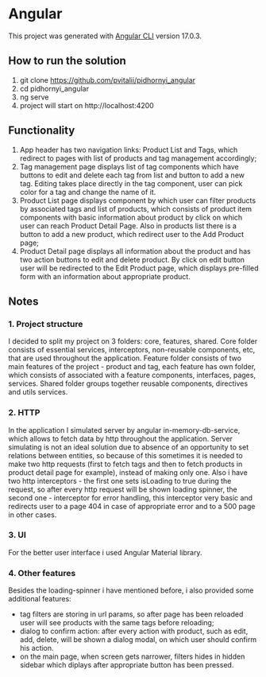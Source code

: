 # Angular

This project was generated with [Angular CLI](https://github.com/angular/angular-cli) version 17.0.3.

## How to run the solution
1. git clone https://github.com/pvitalii/pidhornyi_angular
2. cd pidhornyi_angular
3. ng serve
4. project will start on http://localhost:4200

## Functionality

1. App header has two navigation links: Product List and Tags, which redirect to pages with list of products and tag management accordingly;
2. Tag management page displays list of tag components which have buttons to edit and delete each tag from list and button to add a new tag. Editing takes place directly in the tag component, user can pick color for a tag and change the name of it.
3. Product List page displays component by which user can filter products by associated tags and list of products, which consists of product item components with basic information about product by click on which user can reach Product Detail Page. Also in products list there is a button to add a new product, which redirect user to the Add Product page;
4. Product Detail page displays all information about the product and has two action buttons to edit and delete product. By click on edit button user will be redirected to the Edit Product page, which displays pre-filled form with an information about appropriate product.

## Notes

### 1. Project structure
I decided to split my project on 3 folders: core, features, shared. Core folder consists of essential services, interceptors, non-reusable components, etc, that are used throughout the application. Feature folder consists of two main features of the project - product and tag, each feature has own folder, which consists of associated with a feature components, interfaces, pages, services. Shared folder groups together reusable components, directives and utils services.

### 2. HTTP
In the application I simulated server by angular in-memory-db-service, which allows to fetch data by http throughout the application. Server simulating is not an ideal solution due to absence of an opportunity to set relations between entities, so because of this sometimes it is needed to make two http requests (first to fetch tags and then to fetch products in product detail page for example), instead of making only one. Also i have two http interceptors - the first one sets isLoading to true during the request, so after every http request will be shown loading spinner, the second one - interceptor for error handling, this interceptor very basic and redirects user to a page 404 in case of appropriate error and to a 500 page in other cases.

### 3. UI
For the better user interface i used Angular Material library.

### 4. Other features
Besides the loading-spinner i have mentioned before, i also provided some additional features: 
  - tag filters are storing in url params, so after page has been reloaded user will see products with the same tags before reloading;
  - dialog to confirm action: after every action with product, such as edit, add, delete, will be shown a dialog modal, on which user should confirm his action.
  - on the main page, when screen gets narrower, filters hides in hidden sidebar which diplays after appropriate button has been pressed.   

